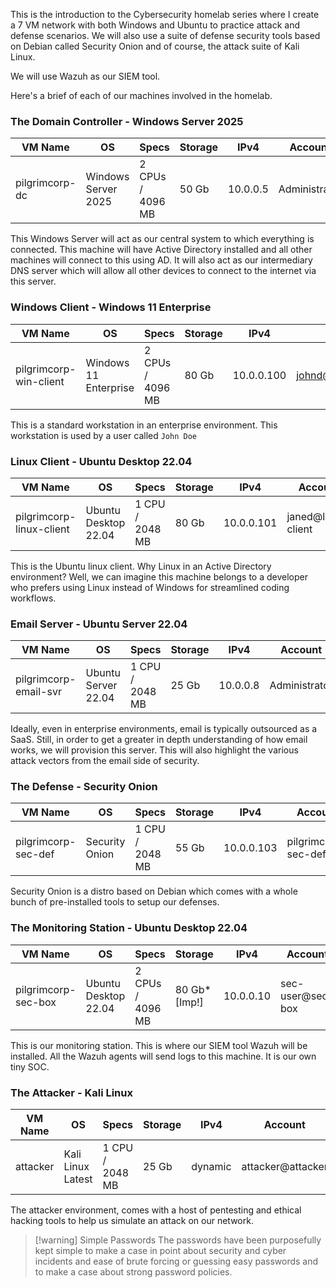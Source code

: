 This is the introduction to the Cybersecurity homelab series where I create a 7 VM network with both Windows and Ubuntu to practice attack and defense scenarios. We will also use a suite of defense security tools based on Debian called Security Onion and of course, the attack suite of Kali Linux.

We will use Wazuh as our SIEM tool.

Here's a brief of each of our machines involved in the homelab.
### The Domain Controller - Windows Server 2025
| VM Name        | OS                  | Specs            | Storage | IPv4     | Account       | Password   |
| -------------- | ------------------- | ---------------- | ------- | -------- | ------------- | ---------- |
| pilgrimcorp-dc | Windows Server 2025 | 2 CPUs / 4096 MB | 50 Gb   | 10.0.0.5 | Administrator | @Deebodah1 |
This Windows Server will act as our central system to which everything is connected. This machine will have Active Directory installed and all other machines will connect to this using AD. It will also act as our intermediary DNS server which will allow all other devices to connect to the internet via this server.
### Windows Client - Windows 11 Enterprise
| VM Name                | OS                    | Specs            | Storage | IPv4       | Account                    | Password      |
| ---------------------- | --------------------- | ---------------- | ------- | ---------- | -------------------------- | ------------- |
| pilgrimcorp-win-client | Windows 11 Enterprise | 2 CPUs / 4096 MB | 80 Gb   | 10.0.0.100 | johnd@corp.pilgrimcorp.com | @password123! |
This is a standard workstation in an enterprise environment. This workstation is used by a user called `John Doe` 
### Linux Client - Ubuntu Desktop 22.04
| VM Name                  | OS                   | Specs           | Storage | IPv4       | Account            | Password      |
| ------------------------ | -------------------- | --------------- | ------- | ---------- | ------------------ | ------------- |
| pilgrimcorp-linux-client | Ubuntu Desktop 22.04 | 1 CPU / 2048 MB | 80 Gb   | 10.0.0.101 | janed@linux-client | @password123! |
This is the Ubuntu linux client. Why Linux in an Active Directory environment? Well, we can imagine this machine belongs to a developer who prefers using Linux instead of Windows for streamlined coding workflows. 
### Email Server - Ubuntu Server 22.04
| VM Name               | OS                  | Specs           | Storage | IPv4     | Account       | Password   |
| --------------------- | ------------------- | --------------- | ------- | -------- | ------------- | ---------- |
| pilgrimcorp-email-svr | Ubuntu Server 22.04 | 1 CPU / 2048 MB | 25 Gb   | 10.0.0.8 | Administrator | @Deebodah1 |
Ideally, even in enterprise environments, email is typically outsourced as a SaaS. Still, in order to get a greater in depth understanding of how email works, we will provision this server. This will also highlight the various attack vectors from the email side of security.
### The Defense - Security Onion
| VM Name             | OS             | Specs           | Storage | IPv4       | Account             | Password      |
| ------------------- | -------------- | --------------- | ------- | ---------- | ------------------- | ------------- |
| pilgrimcorp-sec-def | Security Onion | 1 CPU / 2048 MB | 55 Gb   | 10.0.0.103 | pilgrimcorp-sec-def | @password123! |
Security Onion is a distro based on Debian which comes with a whole bunch of pre-installed tools to setup our defenses.
### The Monitoring Station - Ubuntu Desktop 22.04
| VM Name             | OS                   | Specs            | Storage       | IPv4      | Account          | Password      |
| ------------------- | -------------------- | ---------------- | ------------- | --------- | ---------------- | ------------- |
| pilgrimcorp-sec-box | Ubuntu Desktop 22.04 | 2 CPUs / 4096 MB | 80 Gb* [Imp!] | 10.0.0.10 | sec-user@sec-box | @password123! |
This is our monitoring station. This is where our SIEM tool Wazuh will be installed. All the Wazuh agents will send logs to this machine. It is our own tiny SOC.
### The Attacker - Kali Linux
| VM Name  | OS                | Specs           | Storage | IPv4    | Account           | Password |
| -------- | ----------------- | --------------- | ------- | ------- | ----------------- | -------- |
| attacker | Kali Linux Latest | 1 CPU / 2048 MB | 25 Gb   | dynamic | attacker@attacker | attacker |
The attacker environment, comes with a host of pentesting and ethical hacking tools to help us simulate an attack on our network.

> [!warning] Simple Passwords
> The passwords have been purposefully kept simple to make a case in point about security and cyber incidents and ease of brute forcing or guessing easy passwords and to make a case about strong password policies.
